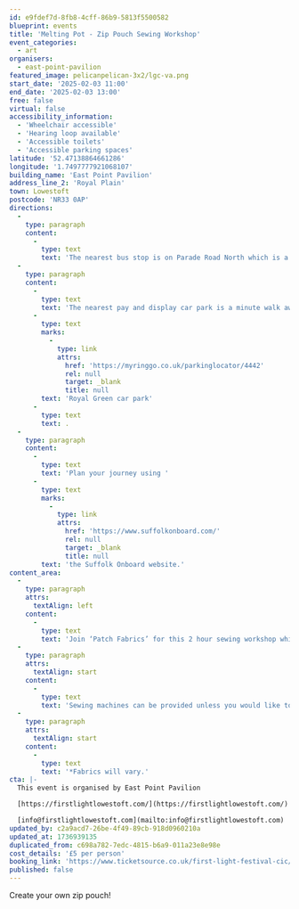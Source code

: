 ```yaml
---
id: e9fdef7d-8fb8-4cff-86b9-5813f5500582
blueprint: events
title: 'Melting Pot - Zip Pouch Sewing Workshop'
event_categories:
  - art
organisers:
  - east-point-pavilion
featured_image: pelicanpelican-3x2/lgc-va.png
start_date: '2025-02-03 11:00'
end_date: '2025-02-03 13:00'
free: false
virtual: false
accessibility_information:
  - 'Wheelchair accessible'
  - 'Hearing loop available'
  - 'Accessible toilets'
  - 'Accessible parking spaces'
latitude: '52.47138864661286'
longitude: '1.7497777921068107'
building_name: 'East Point Pavilion'
address_line_2: 'Royal Plain'
town: Lowestoft
postcode: 'NR33 0AP'
directions:
  -
    type: paragraph
    content:
      -
        type: text
        text: 'The nearest bus stop is on Parade Road North which is a three minute walk from East Point Pavilion. There is a selection of buses which connect us to the town centre for example, No X2, X22 and 109.'
  -
    type: paragraph
    content:
      -
        type: text
        text: 'The nearest pay and display car park is a minute walk away at '
      -
        type: text
        marks:
          -
            type: link
            attrs:
              href: 'https://myringgo.co.uk/parkinglocator/4442'
              rel: null
              target: _blank
              title: null
        text: 'Royal Green car park'
      -
        type: text
        text: .
  -
    type: paragraph
    content:
      -
        type: text
        text: 'Plan your journey using '
      -
        type: text
        marks:
          -
            type: link
            attrs:
              href: 'https://www.suffolkonboard.com/'
              rel: null
              target: _blank
              title: null
        text: 'the Suffolk Onboard website.'
content_area:
  -
    type: paragraph
    attrs:
      textAlign: left
    content:
      -
        type: text
        text: 'Join ‘Patch Fabrics’ for this 2 hour sewing workshop which will include all the *fabric, notions & instructions to make your own zip pouch.'
  -
    type: paragraph
    attrs:
      textAlign: start
    content:
      -
        type: text
        text: 'Sewing machines can be provided unless you would like to bring your own. ​'
  -
    type: paragraph
    attrs:
      textAlign: start
    content:
      -
        type: text
        text: '*Fabrics will vary.'
cta: |-
  This event is organised by East Point Pavilion

  [https://firstlightlowestoft.com/](https://firstlightlowestoft.com/)

  [info@firstlightlowestoft.com](mailto:info@firstlightlowestoft.com)
updated_by: c2a9acd7-26be-4f49-89cb-918d0960210a
updated_at: 1736939135
duplicated_from: c698a782-7edc-4815-b6a9-011a23e8e98e
cost_details: '£5 per person'
booking_link: 'https://www.ticketsource.co.uk/first-light-festival-cic/melting-pot-zip-pouch-sewing-workshop/e-xjldrm'
published: false
---
```

Create your own zip pouch!